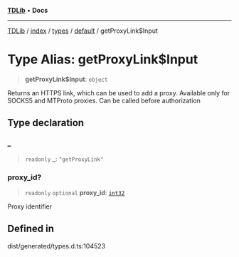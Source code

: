 [**TDLib**](../../../../../../README.md) • **Docs**

***

[TDLib](../../../../../../modules.md) / [index](../../../../../README.md) / [types](../../../README.md) / [default](../README.md) / getProxyLink$Input

# Type Alias: getProxyLink$Input

> **getProxyLink$Input**: `object`

Returns an HTTPS link, which can be used to add a proxy. Available only for SOCKS5 and MTProto proxies. Can be called before authorization

## Type declaration

### \_

> `readonly` **\_**: `"getProxyLink"`

### proxy\_id?

> `readonly` `optional` **proxy\_id**: [`int32`](int32.md)

Proxy identifier

## Defined in

dist/generated/types.d.ts:104523
